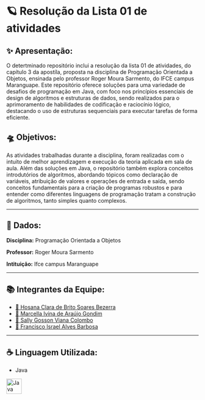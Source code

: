 
# 🪐 Resolução da Lista 01 de atividades 

## ✨ Apresentação:
O detertminado repositório inclui a resolução da lista 01 de atividades, do capítulo 3 da apostíla, proposta na disciplina de Programação Orientada a Objetos, ensinada pelo professor Roger Moura Sarmento, do IFCE campus Maranguape. Este repositório oferece soluções para uma variedade de desafios de programação em Java, com foco nos princípios essenciais de design de algoritmos e estruturas de dados, sendo realizados para o aprimoramento de habilidades de codificação e raciocínio lógico, destacando o uso de estruturas sequenciais para executar tarefas de forma eficiente.

## 🛸 Objetivos:
As atividades trabalhadas durante a disciplina, foram realizadas com o intuito de melhor aprendizagem e execução da teoria aplicada em sala de aula. Além das soluções em Java, o repositório também explora conceitos introdutórios de algoritmos, abordando tópicos como declaração de variáveis, atribuição de valores e operações de entrada e saída, sendo conceitos fundamentais para a criação de programas robustos e para entender como diferentes linguagens de programação tratam a construção de algoritmos, tanto simples quanto complexos.

---
## 📌 Dados:
**Disciplina:** Programação Orientada a Objetos

**Professor:** Roger Moura Sarmento

**Intituição:** Ifce campus Maranguape

---

## 📚​ Integrantes da Equipe:
- [🔮 Hosana Clara de Brito Soares Bezerra](https://github.com/hosanasoaress)
- [🔮 Marcella Ivina de Araújo Gondim](https://github.com/MarcyIvi)
- [🔮 Sally Gosson Viana Colombo](https://github.com/sallygosson)
- [🔮 Francisco Israel Alves Barbosa](https://github.com/alvesisrael221)


---

## ☕​ Linguagem Utilizada:
- Java
<img src="https://icongr.am/devicon/java-original.svg?size=128&color=currentColor" width="40" height="40" alt="Java Icon">
